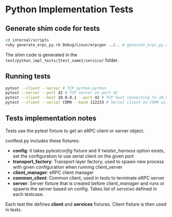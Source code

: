 # Python Implementation Tests

## Generate shim code for tests

```bash
cd internal/scripts
ruby generate_erpc_py.rb Debug/Linux/erpcgen ../.. # generate_erpc_py.rb [path to erpcgen] [path to erpc]
```

The shim code is generated in the `test/python_impl_tests/{test_name}/service/` folder.

## Running tests

```bash 
pytest --client --server # TCP python-python
pytest --server --port 42 # TCP server on port 42
pytest --client --host 10.0.0.1 --port 42 # TCP host connecting to 10.0.0.1 on port 42
pytest --client --serial COM9 --baud 112233 # Serial client on COM9 with baud 112233
```

## Tests implementation notes

Tests use the pytest fixture to get an eRPC client or server object.

conftest.py includes these fixtures:

- **config**: it takes _pytestconfig_ fixture and if _twister_harness_ option exists, set the configuration to use serial
  client on the given port
- **transport_factory**: Transport layer factory, used to spawn new process with given configuration when running
  client_server
- **client_manager**: eRPC client manager
- **common_client**: Common client, used in tests to terminate eRPC server
- **server**: Server fixture that is created before _client_manager_ and runs or spawns the server based on config. Takes
  list of _services_ defined in each testcase.

Each test the defines **client** and **services** fixtures. Client fixture is then used in tests.